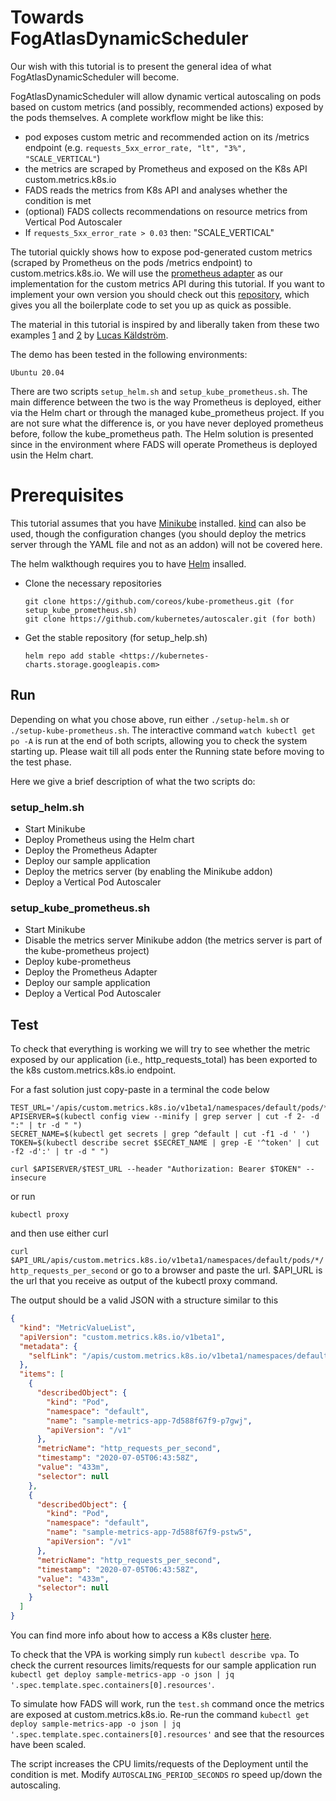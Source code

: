 # Towards FogAtlasDynamicScheduler

Our wish with this tutorial is to present the general idea of what FogAtlasDynamicScheduler will become.

FogAtlasDynamicScheduler will allow dynamic vertical autoscaling on pods based on custom metrics (and possibly, recommended actions) exposed by the pods themselves. A complete workflow might be like this:

- pod exposes custom metric and recommended action on its /metrics endpoint (e.g. `requests_5xx_error_rate, "lt", "3%", "SCALE_VERTICAL"`)
- the metrics are scraped by Prometheus and exposed on the K8s API custom.metrics.k8s.io
- FADS reads the metrics from K8s API and analyses whether the condition is met
- (optional) FADS collects recommendations on resource metrics from Vertical Pod Autoscaler
- If `requests_5xx_error_rate > 0.03` then: "SCALE_VERTICAL"

The tutorial quickly shows how to expose pod-generated custom metrics (scraped by Prometheus on the pods /metrics endpoint) to custom.metrics.k8s.io. We will use the [prometheus adapter](https://github.com/DirectXMan12/k8s-prometheus-adapter) as our implementation for the custom metrics API during this tutorial. If you want to implement your own version you should check out this [repository](https://github.com/kubernetes-sigs/custom-metrics-apiserver), which gives you all the boilerplate code to set you up as quick as possible.

The material in this tutorial is inspired by and liberally taken from these two examples [1](https://github.com/luxas/kubeadm-workshop) and [2]() by [Lucas Käldström](https://github.com/luxas).

The demo has been tested in the following environments:

```
Ubuntu 20.04
```

There are two scripts `setup_helm.sh` and `setup_kube_prometheus.sh`. The main difference between the two is the way Prometheus is deployed, either via the Helm chart or through the managed kube_prometheus project. If you are not sure what the difference is, or you have never deployed prometheus before, follow the kube_prometheus path. The Helm solution is presented since in the environment where FADS will operate Prometheus is deployed usin the Helm chart.

# Prerequisites

This tutorial assumes that you have [Minikube](https://kubernetes.io/docs/tasks/tools/install-minikube/) installed. [kind](https://kind.sigs.k8s.io/docs/user/configuration/) can also be used, though the configuration changes (you should deploy the metrics server through the YAML file and not as an addon) will not be covered here.

The helm walkthough requires you to have [Helm](https://helm.sh/docs/intro/install/) insalled.

- Clone the necessary repositories

  ```
  git clone https://github.com/coreos/kube-prometheus.git (for setup_kube_prometheus.sh)
  git clone https://github.com/kubernetes/autoscaler.git (for both)
  ```

- Get the stable repository (for setup_help.sh)

  `helm repo add stable <https://kubernetes-charts.storage.googleapis.com>`

## Run

Depending on what you chose above, run either `./setup-helm.sh` or `./setup-kube-prometheus.sh`. The interactive command `watch kubectl get po -A` is run at the end of both scripts, allowing you to check the system starting up. Please wait till all pods enter the Running state before moving to the test phase.

Here we give a brief description of what the two scripts do:

### setup_helm.sh

- Start Minikube
- Deploy Prometheus using the Helm chart
- Deploy the Prometheus Adapter
- Deploy our sample application
- Deploy the metrics server (by enabling the Minikube addon)
- Deploy a Vertical Pod Autoscaler

### setup_kube_prometheus.sh

- Start Minikube
- Disable the metrics server Minikube addon (the metrics server is part of the kube-prometheus project)
- Deploy kube-prometheus
- Deploy the Prometheus Adapter
- Deploy our sample application
- Deploy a Vertical Pod Autoscaler

## Test

To check that everything is working we will try to see whether the metric exposed by our application (i.e., http_requests_total) has been exported to the k8s custom.metrics.k8s.io endpoint.

For a fast solution just copy-paste in a terminal the code below

```
TEST_URL='/apis/custom.metrics.k8s.io/v1beta1/namespaces/default/pods/*/http_requests_per_second'
APISERVER=$(kubectl config view --minify | grep server | cut -f 2- -d ":" | tr -d " ")
SECRET_NAME=$(kubectl get secrets | grep ^default | cut -f1 -d ' ')
TOKEN=$(kubectl describe secret $SECRET_NAME | grep -E '^token' | cut -f2 -d':' | tr -d " ")

curl $APISERVER/$TEST_URL --header "Authorization: Bearer $TOKEN" --insecure
```

or run

```
kubectl proxy
```

and then use either curl

`curl $API_URL/apis/custom.metrics.k8s.io/v1beta1/namespaces/default/pods/*/http_requests_per_second` or go to a browser and paste the url. $API_URL is the url that you receive as output of the kubectl proxy command.

The output should be a valid JSON with a structure similar to this

```json
{
  "kind": "MetricValueList",
  "apiVersion": "custom.metrics.k8s.io/v1beta1",
  "metadata": {
    "selfLink": "/apis/custom.metrics.k8s.io/v1beta1/namespaces/default/pods/%2A/http_requests_per_second"
  },
  "items": [
    {
      "describedObject": {
        "kind": "Pod",
        "namespace": "default",
        "name": "sample-metrics-app-7d588f67f9-p7gwj",
        "apiVersion": "/v1"
      },
      "metricName": "http_requests_per_second",
      "timestamp": "2020-07-05T06:43:58Z",
      "value": "433m",
      "selector": null
    },
    {
      "describedObject": {
        "kind": "Pod",
        "namespace": "default",
        "name": "sample-metrics-app-7d588f67f9-pstw5",
        "apiVersion": "/v1"
      },
      "metricName": "http_requests_per_second",
      "timestamp": "2020-07-05T06:43:58Z",
      "value": "433m",
      "selector": null
    }
  ]
}
```

You can find more info about how to access a K8s cluster [here](https://kubernetes.io/docs/tasks/access-application-cluster/access-cluster/).

To check that the VPA is working simply run `kubectl describe vpa`. To check the current resources limits/requests for our sample application run `kubectl get deploy sample-metrics-app -o json | jq '.spec.template.spec.containers[0].resources'`.

To simulate how FADS will work, run the `test.sh` command once the metrics are exposed at custom.metrics.k8s.io. Re-run the command `kubectl get deploy sample-metrics-app -o json | jq '.spec.template.spec.containers[0].resources'` and see that the resources have been scaled.

The script increases the CPU limits/requests of the Deployment until the condition is met. Modify `AUTOSCALING_PERIOD_SECONDS` ro speed up/down the autoscaling.
